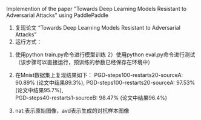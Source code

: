 Implemention of the paper "Towards Deep Learning Models Resistant to Adversarial Attacks" using PaddlePaddle


1. 复现论文 “Towards Deep Learning Models Resistant to Adversarial Attacks” 
2. 运行方式：
 1) 使用python train.py命令进行模型训练 
 2）使用python eval.py命令进行测试（该步骤可以直接运行，预训练的参数已经保存在环境中）

2. 在Mnist数据集上复现结果如下：
 PGD-steps100-restarts20-sourceA: 90.89% (论文中结果89.3%),
 PGD-steps100-restarts20-sourceA:  97.53% (论文中结果95.7%),   
 PGD-steps40-restarts1-sourceB: 98.47% (论文中结果96.4%)

 3.  nat:表示原始图像，avd表示生成的对抗样本图像
